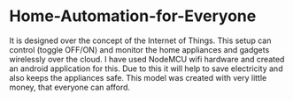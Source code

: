 # Home-Automation-for-Everyone
It is designed over the concept of the Internet of Things. This setup can control (toggle OFF/ON) and monitor the home appliances and gadgets wirelessly over the cloud. I have used NodeMCU wifi hardware and created an android application for this. Due to this it will help to save electricity and also keeps the appliances safe. This model was created with very little money, that everyone can afford.

